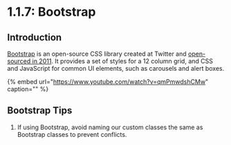 # 1.1.7: Bootstrap

## Introduction

[Bootstrap](https://getbootstrap.com/) is an open-source CSS library created at Twitter and [open-sourced in 2011](https://en.wikipedia.org/wiki/Bootstrap_%28front-end_framework%29). It provides a set of styles for a 12 column grid, and CSS and JavaScript for common UI elements, such as carousels and alert boxes.

{% embed url="https://www.youtube.com/watch?v=qmPmwdshCMw" caption="" %}

## Bootstrap Tips

1. If using Bootstrap, avoid naming our custom classes the same as Bootstrap classes to prevent conflicts.

